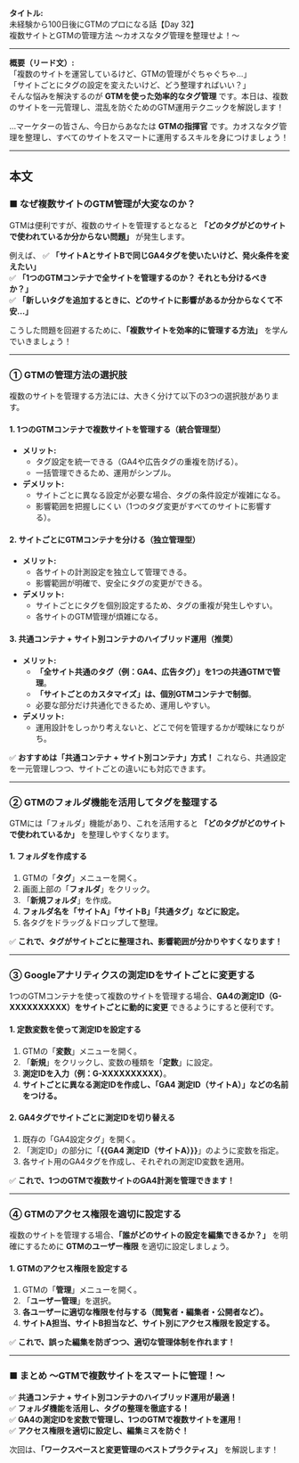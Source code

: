 **タイトル:**  
未経験から100日後にGTMのプロになる話【Day 32】  
複数サイトとGTMの管理方法 〜カオスなタグ管理を整理せよ！〜

---

**概要（リード文）:**  
「複数のサイトを運営しているけど、GTMの管理がぐちゃぐちゃ…」  
「サイトごとにタグの設定を変えたいけど、どう整理すればいい？」  
そんな悩みを解決するのが **GTMを使った効率的なタグ管理** です。本日は、複数のサイトを一元管理し、混乱を防ぐためのGTM運用テクニックを解説します！

…マーケターの皆さん、今日からあなたは **GTMの指揮官** です。カオスなタグ管理を整理し、すべてのサイトをスマートに運用するスキルを身につけましょう！

---

## **本文**

### ■ なぜ複数サイトのGTM管理が大変なのか？

GTMは便利ですが、複数のサイトを管理するとなると **「どのタグがどのサイトで使われているか分からない問題」** が発生します。

例えば、
✅ **「サイトAとサイトBで同じGA4タグを使いたいけど、発火条件を変えたい」**  
✅ **「1つのGTMコンテナで全サイトを管理するのか？ それとも分けるべきか？」**  
✅ **「新しいタグを追加するときに、どのサイトに影響があるか分からなくて不安…」**  

こうした問題を回避するために、**「複数サイトを効率的に管理する方法」** を学んでいきましょう！

---

### **① GTMの管理方法の選択肢**

複数のサイトを管理する方法には、大きく分けて以下の3つの選択肢があります。

#### **1. 1つのGTMコンテナで複数サイトを管理する**（統合管理型）
- **メリット:**
  - タグ設定を統一できる（GA4や広告タグの重複を防げる）。
  - 一括管理できるため、運用がシンプル。
- **デメリット:**
  - サイトごとに異なる設定が必要な場合、タグの条件設定が複雑になる。
  - 影響範囲を把握しにくい（1つのタグ変更がすべてのサイトに影響する）。

#### **2. サイトごとにGTMコンテナを分ける**（独立管理型）
- **メリット:**
  - 各サイトの計測設定を独立して管理できる。
  - 影響範囲が明確で、安全にタグの変更ができる。
- **デメリット:**
  - サイトごとにタグを個別設定するため、タグの重複が発生しやすい。
  - 各サイトのGTM管理が煩雑になる。

#### **3. 共通コンテナ + サイト別コンテナのハイブリッド運用**（推奨）
- **メリット:**
  - **「全サイト共通のタグ（例：GA4、広告タグ）」を1つの共通GTMで管理**。
  - **「サイトごとのカスタマイズ」は、個別GTMコンテナで制御**。
  - 必要な部分だけ共通化できるため、運用しやすい。
- **デメリット:**
  - 運用設計をしっかり考えないと、どこで何を管理するかが曖昧になりがち。

✅ **おすすめは「共通コンテナ + サイト別コンテナ」方式！**  これなら、共通設定を一元管理しつつ、サイトごとの違いにも対応できます。

---

### **② GTMのフォルダ機能を活用してタグを整理する**

GTMには「フォルダ」機能があり、これを活用すると **「どのタグがどのサイトで使われているか」** を整理しやすくなります。

#### **1. フォルダを作成する**

1. GTMの「**タグ**」メニューを開く。
2. 画面上部の「**フォルダ**」をクリック。
3. 「**新規フォルダ**」を作成。
4. **フォルダ名を「サイトA」「サイトB」「共通タグ」などに設定。**
5. 各タグをドラッグ＆ドロップして整理。

✅ **これで、タグがサイトごとに整理され、影響範囲が分かりやすくなります！**

---

### **③ Googleアナリティクスの測定IDをサイトごとに変更する**

1つのGTMコンテナを使って複数のサイトを管理する場合、**GA4の測定ID（G-XXXXXXXXXX）をサイトごとに動的に変更** できるようにすると便利です。

#### **1. 定数変数を使って測定IDを設定する**

1. GTMの「**変数**」メニューを開く。
2. 「**新規**」をクリックし、変数の種類を「**定数**」に設定。
3. **測定IDを入力（例：G-XXXXXXXXXX）**。
4. **サイトごとに異なる測定IDを作成し、「GA4 測定ID（サイトA）」などの名前をつける。**

#### **2. GA4タグでサイトごとに測定IDを切り替える**

1. 既存の「GA4設定タグ」を開く。
2. 「測定ID」の部分に「**{{GA4 測定ID（サイトA）}}**」のように変数を指定。
3. 各サイト用のGA4タグを作成し、それぞれの測定ID変数を適用。

✅ **これで、1つのGTMで複数サイトのGA4計測を管理できます！**

---

### **④ GTMのアクセス権限を適切に設定する**

複数のサイトを管理する場合、**「誰がどのサイトの設定を編集できるか？」** を明確にするために **GTMのユーザー権限** を適切に設定しましょう。

#### **1. GTMのアクセス権限を設定する**

1. GTMの「**管理**」メニューを開く。
2. 「**ユーザー管理**」を選択。
3. **各ユーザーに適切な権限を付与する（閲覧者・編集者・公開者など）。**
4. **サイトA担当、サイトB担当など、サイト別にアクセス権限を設定する。**

✅ **これで、誤った編集を防ぎつつ、適切な管理体制を作れます！**

---

### **■ まとめ 〜GTMで複数サイトをスマートに管理！〜**

✅ **共通コンテナ + サイト別コンテナのハイブリッド運用が最適！**  
✅ **フォルダ機能を活用し、タグの整理を徹底する！**  
✅ **GA4の測定IDを変数で管理し、1つのGTMで複数サイトを運用！**  
✅ **アクセス権限を適切に設定し、編集ミスを防ぐ！**  

次回は、**「ワークスペースと変更管理のベストプラクティス」** を解説します！

